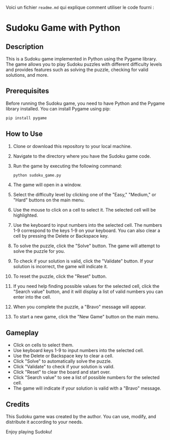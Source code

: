 Voici un fichier `readme.md` qui explique comment utiliser le code fourni :

# Sudoku Game with Python

## Description

This is a Sudoku game implemented in Python using the Pygame library. The game allows you to play Sudoku puzzles with different difficulty levels and provides features such as solving the puzzle, checking for valid solutions, and more.

## Prerequisites

Before running the Sudoku game, you need to have Python and the Pygame library installed. You can install Pygame using pip:

```bash
pip install pygame
```

## How to Use

1. Clone or download this repository to your local machine.

2. Navigate to the directory where you have the Sudoku game code.

3. Run the game by executing the following command:

   ```bash
   python sudoku_game.py
   ```

4. The game will open in a window.

5. Select the difficulty level by clicking one of the "Easy," "Medium," or "Hard" buttons on the main menu.

6. Use the mouse to click on a cell to select it. The selected cell will be highlighted.

7. Use the keyboard to input numbers into the selected cell. The numbers 1-9 correspond to the keys 1-9 on your keyboard. You can also clear a cell by pressing the Delete or Backspace key.

8. To solve the puzzle, click the "Solve" button. The game will attempt to solve the puzzle for you.

9. To check if your solution is valid, click the "Validate" button. If your solution is incorrect, the game will indicate it.

10. To reset the puzzle, click the "Reset" button.

11. If you need help finding possible values for the selected cell, click the "Search value" button, and it will display a list of valid numbers you can enter into the cell.

12. When you complete the puzzle, a "Bravo" message will appear.

13. To start a new game, click the "New Game" button on the main menu.

## Gameplay

- Click on cells to select them.
- Use keyboard keys 1-9 to input numbers into the selected cell.
- Use the Delete or Backspace key to clear a cell.
- Click "Solve" to automatically solve the puzzle.
- Click "Validate" to check if your solution is valid.
- Click "Reset" to clear the board and start over.
- Click "Search value" to see a list of possible numbers for the selected cell.
- The game will indicate if your solution is valid with a "Bravo" message.

## Credits

This Sudoku game was created by the author. You can use, modify, and distribute it according to your needs.

Enjoy playing Sudoku!
